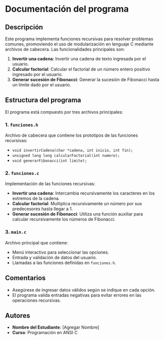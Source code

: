 # Documentación del programa

## Descripción
Este programa implementa funciones recursivas para resolver problemas comunes, promoviendo el uso de modularización en lenguaje C mediante archivos de cabecera. Las funcionalidades principales son:

1. **Invertir una cadena**: Invertir una cadena de texto ingresada por el usuario.
2. **Calcular factorial**: Calcular el factorial de un número entero positivo ingresado por el usuario.
3. **Generar sucesión de Fibonacci**: Generar la sucesión de Fibonacci hasta un límite dado por el usuario.

## Estructura del programa
El programa está compuesto por tres archivos principales:

### 1. `funciones.h`
Archivo de cabecera que contiene los prototipos de las funciones recursivas:
- `void invertirCadena(char *cadena, int inicio, int fin);`
- `unsigned long long calcularFactorial(int numero);`
- `void generarFibonacci(int limite);`

### 2. `funciones.c`
Implementación de las funciones recursivas:
- **Invertir una cadena**: Intercambia recursivamente los caracteres en los extremos de la cadena.
- **Calcular factorial**: Multiplica recursivamente un número por sus predecesores hasta llegar a 1.
- **Generar sucesión de Fibonacci**: Utiliza una función auxiliar para calcular recursivamente los números de Fibonacci.

### 3. `main.c`
Archivo principal que contiene:
- Menú interactivo para seleccionar las opciones.
- Entrada y validación de datos del usuario.
- Llamadas a las funciones definidas en `funciones.h`.


## Comentarios
- Asegúrese de ingresar datos válidos según se indique en cada opción.
- El programa valida entradas negativas para evitar errores en las operaciones recursivas.

## Autores
- **Nombre del Estudiante**: [Agregar Nombre]
- **Curso**: Programación en ANSI C

